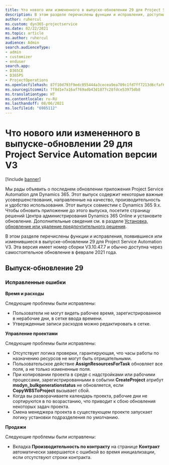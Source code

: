 ```yaml
---
title: Что нового или измененного в выпуске-обновлении 29 для Project Service Automation версии V3
description: В этом разделе перечислены функции и исправления, доступные в выпуске-обновлении 29 для Project Service Automation версии V3.
author: ruhercul
ms.custom: dyn365-projectservice
ms.date: 02/22/2021
ms.topic: article
ms.author: ruhercul
audience: Admin
search.audienceType:
- admin
- customizer
- enduser
search.app:
- D365CE
- D365PS
- ProjectOperations
ms.openlocfilehash: 87f10d793f9edc055444a3cecea9ea709c1fd7ff7213d6cfaf6b3cbe83a6a5a6
ms.sourcegitcommit: 7f8d1e7a16af769adb43d1877c28fdce53975db8
ms.translationtype: HT
ms.contentlocale: ru-RU
ms.lasthandoff: 08/06/2021
ms.locfileid: "6985112"
---
```

# <a name="whats-new-or-changed-in-project-service-automation-update-release-29-v3"></a>Что нового или измененного в выпуске-обновлении 29 для Project Service Automation версии V3

[!include [banner](../includes/psa-now-project-operations.md)]

Мы рады объявить о последнем обновлении приложения Project Service Automation для Dynamics 365. Этот выпуск содержит некоторые важные усовершенствования, направленные на качество, производительность и удобство использования. Этот выпуск совместим с Dynamics 365 9.x. Чтобы обновить приложение до этого выпуска, посетите страницу решений Центра администрирования Dynamics 365 Online и установите обновление. Дополнительные сведения см. в разделе [Установка, обновление или удаление предпочтительного решения](/power-platform/admin/install-remove-preferred-solution).

В этом разделе перечислены функции и исправления, появившиеся или изменившиеся в выпуске-обновлении 29 для Project Service Automation V3. Эта версия имеет номер сборки V3.10.47.7 и обычно доступна через самостоятельное обновление в феврале 2021 года.

## <a name="update-release-29"></a>Выпуск-обновление 29

### <a name="bug-fixes"></a>Исправленные ошибки

**Время и расходы**

Следующие проблемы были исправлены:

- Пользователи не могут видеть рабочее время, зарегистрированное в нерабочие дни, в сетке ввода времени.
- Утвержденные записи расходов можно редактировать в сетке.

**Управление проектами**

Следующие проблемы были исправлены:

- Отсутствует логика проверки, гарантирующая, что часы работы по назначению ресурсов не могут быть отрицательными.
- Пользовательское действие **AssignResourcesForTask** обновляет все поля, а не только измененные поля.
- При копировании проекта в среде с надстройками или рабочими процессами, зарегистрированными в событии **CreateProject** атрибут **msdyn_bulkgenerationstatus** не обновляется, если **CopyWBSToProject** вызывает сбой.
- Когда вы разворачиваете календарь проекта, рабочие дни не сортируются в по возрастанию, что приводит к сбою обновления некоторых задач проекта.
- Смена менеджера проекта в существующем проекте запускает логику установки подразделения по умолчанию.

**Продажи**

Следующие проблемы были исправлены:

- Вкладка **Производительность по контракту** на странице **Контракт** автоматически завершается с ошибкой во время инициализации, если отсутствуют строки контракта.